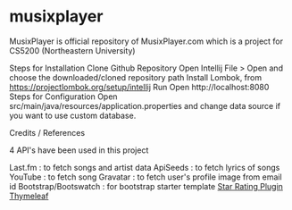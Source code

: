 # musixplayer
MusixPlayer is official repository of MusixPlayer.com which is a project for CS5200 (Northeastern University)

Steps for Installation
Clone Github Repository
Open Intellij
File > Open and choose the downloaded/cloned repository path
Install Lombok, from https://projectlombok.org/setup/intellij
Run
Open http://localhost:8080
Steps for Configuration
Open src/main/java/resources/application.properties and change data source if you want to use custom database.



Credits / References

4 API's have been used in this project

Last.fm : to fetch songs and artist data
ApiSeeds : to fetch lyrics of songs
YouTube : to fetch song
Gravatar : to fetch user's profile image from email id
Bootstrap/Bootswatch : for bootstrap starter template
[Star Rating Plugin](https://www.jqueryscript.net/other/Simple-Select-Based-Star-Rating-Plugin-with-jQuery-ComboStars.html)
[Thymeleaf](https://www.thymeleaf.org/doc/tutorials/2.1/usingthymeleaf.html)

